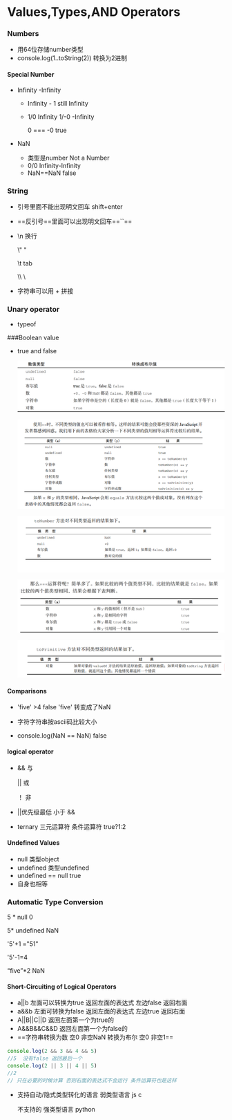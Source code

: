 

# Values,Types,AND Operators

### Numbers

* 用64位存储number类型
* console.log(1..toString(2))    转换为2进制

#### Special Number

* Infinity -Infinity

  * Infinity - 1 still Infinity

  * 1/0 Infinity  1/-0 -Infinity

       0 === -0 true

* NaN
  * 类型是number Not a Number 
  * 0/0    Infinity-Infinity
  * NaN==NaN  false

### String

* 引号里面不能出现明文回车 shift+enter

* ==反引号==里面可以出现明文回车==``==

* \n 换行

  \\"   "

  \t  tab

  \\\   \

*  字符串可以用 + 拼接

### Unary operator

* typeof

###Boolean value

* true and false

  ![image-20200107213723110](001%20Values%20Types,and%20Operators.assets/image-20200107213723110.png)
  
  ![image-20200108080957494](001%20Values%20Types,and%20Operators.assets/image-20200108080957494.png)
  
  ![image-20200108081057905](001%20Values%20Types,and%20Operators.assets/image-20200108081057905.png)
  
  ![image-20200108081625935](001%20Values%20Types,and%20Operators.assets/image-20200108081625935.png)
  
  ![image-20200108081127189](001%20Values%20Types,and%20Operators.assets/image-20200108081127189.png) 

#### Comparisons

*  'five' >4 false      'five' 转变成了NaN

* 字符字符串按ascii码比较大小

* console.log(NaN == NaN)   false

#### logical operator

* && 与

  || 或

  ！ 非

* ||优先级最低 小于 &&

* ternary 三元运算符 条件运算符  true?1:2

#### Undefined Values

* null   类型object
*  undefined  类型undefined
* undefined == null    true
* 自身也相等

### Automatic Type Conversion

5 * null               0

5* undefined    NaN

'5'+1 ="51"

'5'-1=4

“five”*2                NaN

#### Short-Circuiting of Logical Operators

* a||b    左面可以转换为true 返回左面的表达式  左边false 返回右面
* a&&b   左面可转换为false 返回左面的表达式   左边true  返回右面
* A||B||C||D 返回左面第一个为true的 
* A&&B&&C&&D 返回左面第一个为false的
* ==字符串转换为数 空0 非空NaN 转换为布尔 空0 非空1==

```javascript
console.log(2 && 3 && 4 && 5)
//5  没有false 返回最后一个
console.log(2 || 3 || 4 || 5)
//2
// 只在必要的时候计算 否则右面的表达式不会运行 条件运算符也是这样
```



* 支持自动/隐式类型转化的语言 弱类型语言  js c

  不支持的 强类型语言 python